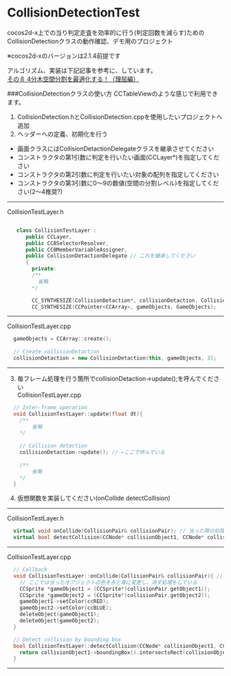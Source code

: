 CollisionDetectionTest
======================

cocos2d-x上での当り判定走査を効率的に行う(判定回数を減らす)ための  
CollisionDetectionクラスの動作確認、デモ用のプロジェクト  

※cocos2d-xのバージョンは2.1.4前提です

アルゴリズム、実装は下記記事を参考に、しています。  
[その８ 4分木空間分割を最適化する！（理屈編）](http://marupeke296.com/COL_2D_No8_QuadTree.html)


###CollisionDetectionクラスの使い方
CCTableViewのような感じで利用できます。  

1. CollisionDetection.hとCollisionDetection.cppを使用したいプロジェクトへ追加
2. ヘッダーへの定義、初期化を行う
  - 画面クラスにはCollisionDetactionDelegateクラスを継承させてください
  - コンストラクタの第1引数に判定を行いたい画面(CCLayer*)を指定してください
  - コンストラクタの第2引数に判定を行いたい対象の配列を指定してください
  - コンストラクタの第3引数に0～9の数値(空間の分割レベル)を指定してください(2～4推奨?)
***
 CollisionTestLayer.h
  ```C++

     class CollisionTestLayer :
        public CCLayer,
        public CCBSelectorResolver,
        public CCBMemberVariableAssigner,
        public CollisionDetactionDelegate // これを継承してください
        {
          private:
          /**
            省略
          */
  
          CC_SYNTHESIZE(CollisionDetaction*, collisionDetaction, CollisionDetaction); // こんな感じで宣言
          CC_SYNTHESIZE(CCPointer<CCArray>, gameObjects, GameObjects);                // 当り判定チェックを行うオブジェクト格納用
  ``` 
***
  CollisionTestLayer.cpp
  ```C++
    gameObjects = CCArray::create();
    
    // Create collisionDetaction
    collisionDetaction = new CollisionDetaction(this, gameObjects, 3);
  ```
***
3. 毎フレーム処理を行う箇所でcollisionDetaction->update();を呼んでください  
  CollisionTestLayer.cpp
  ```C++
    // Inter-frame operation
    void CollisionTestLayer::update(float dt){
      /**
          省略
      */
      
      // Collision detection
      collisionDetaction->update(); // ←ここで呼んでいる
      
      /**
          省略
      */
    }
  ```
4. 仮想関数を実装してください(onCollide detectCollision)
***
  CollisionTestLayer.h
  ```C++
    virtual void onCollide(CollisionPair& collisionPair); // 当った際の処理
    virtual bool detectCollision(CCNode* collisionObject1, CCNode* collisionObject2); // 当っているかを判定
  ```
***
  CollisionTestLayer.cpp
  ```C++
    // Callback
    void CollisionTestLayer::onCollide(CollisionPair& collisionPair){ // 当った際の処理
      // ここでは当ったオブジェクトの色を赤と青に変更し、消す処理をしている
      CCSprite *gameObject1 = (CCSprite*)collisionPair.getObject1();
      CCSprite *gameObject2 = (CCSprite*)collisionPair.getObject2();
      gameObject1->setColor(ccRED);
      gameObject2->setColor(ccBLUE);
      deleteObject(gameObject1);
      deleteObject(gameObject2);
    }
 
    // Detect collision by bounding box
    bool CollisionTestLayer::detectCollision(CCNode* collisionObject1, CCNode* collisionObject2){ // 当っているかを判定
      return collisionObject1->boundingBox().intersectsRect(collisionObject2->boundingBox()); // 矩形が重なっていた場合は、当っているとする
    }
  ```
***

